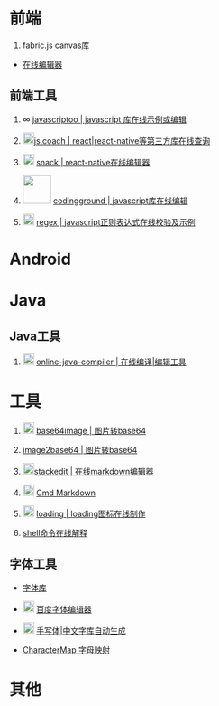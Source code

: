 # 前端
1. fabric.js canvas库

* [在线编辑器](http://www.javascriptoo.com/fabric-js)

## 前端工具
1. ∞ [javascriptoo | javascript 库在线示例或编辑](http://www.javascriptoo.com/)

2. <img src="https://js.coach/static/media/jess-small.26d38da7.svg" width="20px">[js.coach | react|react-native等第三方库在线查询](https://js.coach/)

3. <img src="https://snack.expo.io/dist/assets/520c623fcd7d004bed2938cda5750dec.svg" width="20px"> [snack | react-native在线编辑器](https://snack.expo.io/@react-navigation/sharing-header-styles-v2)

4.  <img width="50" src="https://www.tutorialspoint.com/codingground/images/logo.png"> [codingground | javascript库在线编辑](https://www.tutorialspoint.com/codingground.htm)

5. <img width="20px" src="https://regex101.com/favicon.ico">  [regex | javascript正则表达式在线校验及示例](https://regex101.com/)

# Android

# Java

## Java工具
1. <img src="https://www.jdoodle.com/static/images/jdoodle.png" width="20px"> [online-java-compiler | 在线编译|编辑工具](https://www.jdoodle.com/online-java-compiler)

# 工具

1. <img src="https://www.base64-image.de/build/img/base64-image-logo-3eb23a9eef.png" width="20px"> [base64image | 图片转base64](https://www.base64-image.de/)

1.  [image2base64 | 图片转base64](http://image2base64.wemakesites.net//)

3. <img src="https://stackedit.io/res-min/img/menu-icon.png" width="20px">[stackedit | 在线markdown编辑器](https://stackedit.io/editor#)

3. <img src="https://www.zybuluo.com/static/img/favicon.png" width="20px"> [Cmd Markdown](https://www.zybuluo.com/mdeditor#335584)


4. <img width="20px" src="https://loading.io/assets/img/comment.gif"> [loading | loading图标在线制作](https://loading.io/)

5. [shell命令在线解释](https://explainshell.com/)


## 字体工具
* [字体库](https://github.com/eamiear/awesome-typography)
* <img src="http://fontstore.baidu.com/static/editor/css/img/logo@2x.png" width="20px"/> [百度字体编辑器](http://fontstore.baidu.com/static/editor/index.html)

* <img src="http://www.flexifont.com/flexifont-chn/static/img/welcome_logo.png" width="20px"> [手写体|中文字库自动生成](http://www.flexifont.com/flexifont-chn/login/)

* [CharacterMap 字母映射](https://bluejamesbond.github.io/CharacterMap/)

# 其他